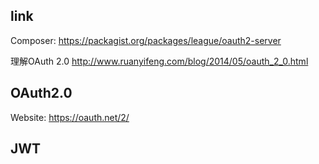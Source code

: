 ## link <i class="ri-link"></i>

Composer: https://packagist.org/packages/league/oauth2-server

理解OAuth 2.0 http://www.ruanyifeng.com/blog/2014/05/oauth_2_0.html



## OAuth2.0

Website: https://oauth.net/2/



## JWT
